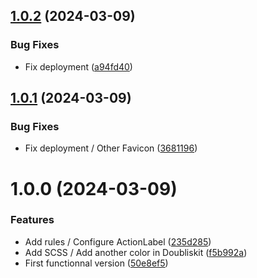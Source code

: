 ## [1.0.2](https://github.com/TheoLaperrouse/DoubliskitWeb/compare/v1.0.1...v1.0.2) (2024-03-09)


### Bug Fixes

* Fix deployment ([a94fd40](https://github.com/TheoLaperrouse/DoubliskitWeb/commit/a94fd4029f5bc2a37ae4fcdf2b4e5eaab159256f))

## [1.0.1](https://github.com/TheoLaperrouse/DoubliskitWeb/compare/v1.0.0...v1.0.1) (2024-03-09)


### Bug Fixes

* Fix deployment / Other Favicon ([3681196](https://github.com/TheoLaperrouse/DoubliskitWeb/commit/36811966dd88ddf68c8f3b6f7c70c4783e646c7f))

# 1.0.0 (2024-03-09)


### Features

* Add rules / Configure ActionLabel ([235d285](https://github.com/TheoLaperrouse/DoubliskitWeb/commit/235d2857f09c89274aa7d79c444d1c94ecfaae07))
* Add SCSS / Add another color in Doubliskit ([f5b992a](https://github.com/TheoLaperrouse/DoubliskitWeb/commit/f5b992a636f2c2402176818985f7136205f88da6))
* First functionnal version ([50e8ef5](https://github.com/TheoLaperrouse/DoubliskitWeb/commit/50e8ef5db714e8962c84175cb7a88b7011a8cc97))
